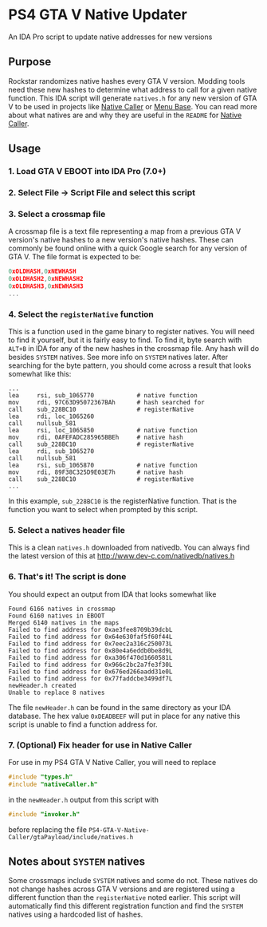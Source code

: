 # PS4 GTA V Native Updater
An IDA Pro script to update native addresses for new versions

## Purpose
Rockstar randomizes native hashes every GTA V version. Modding tools need these new hashes to determine what address to call for a given native function. This IDA script will generate `natives.h` for any new version of GTA V to be used in projects like [Native Caller](https://github.com/2much4u/PS4-GTA-V-Native-Caller) or [Menu Base](https://github.com/2much4u/PS4-GTA-V-Menu-Base). You can read more about what natives are and why they are useful in the `README` for [Native Caller](https://github.com/2much4u/PS4-GTA-V-Native-Caller).

## Usage
### 1. Load GTA V EBOOT into IDA Pro (7.0+)
### 2. Select File -> Script File and select this script
### 3. Select a crossmap file
A crossmap file is a text file representing a map from a previous GTA V version's native hashes to a new version's native hashes. These can commonly be found online with a quick Google search for any version of GTA V. The file format is expected to be:
```c
0xOLDHASH,0xNEWHASH
0xOLDHASH2,0xNEWHASH2
0xOLDHASH3,0xNEWHASH3
...
```
### 4. Select the `registerNative` function
This is a function used in the game binary to register natives. You will need to find it yourself, but it is fairly easy to find. To find it, byte search with `ALT+B` in IDA for any of the new hashes in the crossmap file. Any hash will do besides `SYSTEM` natives. See more info on `SYSTEM` natives later. After searching for the byte pattern, you should come across a result that looks somewhat like this:
```
...
lea     rsi, sub_1065770            # native function
mov     rdi, 97C63D95072367BAh      # hash searched for
call    sub_228BC10                 # registerNative
lea     rdi, loc_1065260
call    nullsub_581
lea     rsi, loc_1065850            # native function
mov     rdi, 0AFEFADC285965BBEh     # native hash
call    sub_228BC10                 # registerNative
lea     rdi, sub_1065270
call    nullsub_581
lea     rsi, sub_1065870            # native function
mov     rdi, 89F38C325D9E03E7h      # native hash
call    sub_228BC10                 # registerNative
...
```
In this example, `sub_228BC10` is the registerNative function. That is the function you want to select when prompted by this script.
### 5. Select a natives header file
This is a clean `natives.h` downloaded from nativedb. You can always find the latest version of this at http://www.dev-c.com/nativedb/natives.h
### 6. That's it! The script is done
You should expect an output from IDA that looks somewhat like
```
Found 6166 natives in crossmap
Found 6160 natives in EBOOT
Merged 6140 natives in the maps
Failed to find address for 0xae3fee8709b39dcbL
Failed to find address for 0x64e630faf5f60f44L
Failed to find address for 0x7eec2a316c250073L
Failed to find address for 0x80e4a6eddb0be8d9L
Failed to find address for 0xa306f470d1660581L
Failed to find address for 0x966c2bc2a7fe3f30L
Failed to find address for 0x676ed266aadd31e0L
Failed to find address for 0x77faddcbe3499df7L
newHeader.h created
Unable to replace 8 natives
```
The file `newHeader.h` can be found in the same directory as your IDA database. The hex value `0xDEADBEEF` will put in place for any native this script is unable to find a function address for.
### 7. (Optional) Fix header for use in Native Caller
For use in my PS4 GTA V Native Caller, you will need to replace
```c
#include "types.h"
#include "nativeCaller.h"
```
in the `newHeader.h` output from this script with
```c
#include "invoker.h"
```
before replacing the file `PS4-GTA-V-Native-Caller/gtaPayload/include/natives.h`

## Notes about `SYSTEM` natives
Some crossmaps include `SYSTEM` natives and some do not. These natives do not change hashes across GTA V versions and are registered using a different function than the `registerNative` noted earlier. This script will automatically find this different registration function and find the `SYSTEM` natives using a hardcoded list of hashes.
